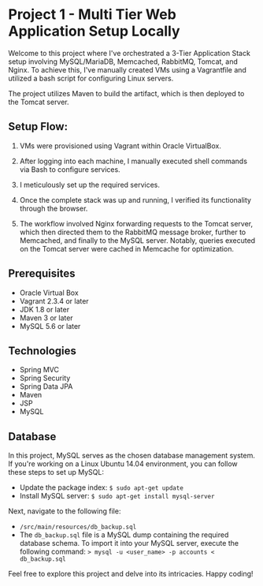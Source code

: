 # Project 1 - Multi Tier Web Application Setup Locally

Welcome to this project where I've orchestrated a 3-Tier Application Stack setup involving MySQL/MariaDB, Memcached, RabbitMQ, Tomcat, and Nginx. To achieve this, I've manually created VMs using a Vagrantfile and utilized a bash script for configuring Linux servers.

The project utilizes Maven to build the artifact, which is then deployed to the Tomcat server.

## Setup Flow:

1. VMs were provisioned using Vagrant within Oracle VirtualBox.

2. After logging into each machine, I manually executed shell commands via Bash to configure services.

3. I meticulously set up the required services.

4. Once the complete stack was up and running, I verified its functionality through the browser.

5. The workflow involved Nginx forwarding requests to the Tomcat server, which then directed them to the RabbitMQ message broker, further to Memcached, and finally to the MySQL server. Notably, queries executed on the Tomcat server were cached in Memcache for optimization.

## Prerequisites
- Oracle Virtual Box
- Vagrant 2.3.4 or later
- JDK 1.8 or later
- Maven 3 or later
- MySQL 5.6 or later

## Technologies 
- Spring MVC
- Spring Security
- Spring Data JPA
- Maven
- JSP
- MySQL

## Database
In this project, MySQL serves as the chosen database management system. If you're working on a Linux Ubuntu 14.04 environment, you can follow these steps to set up MySQL:

- Update the package index: `$ sudo apt-get update`
- Install MySQL server: `$ sudo apt-get install mysql-server`

Next, navigate to the following file:
- `/src/main/resources/db_backup.sql`
- The `db_backup.sql` file is a MySQL dump containing the required database schema. To import it into your MySQL server, execute the following command:
  `> mysql -u <user_name> -p accounts < db_backup.sql`

Feel free to explore this project and delve into its intricacies. Happy coding!
